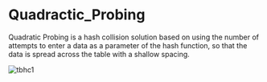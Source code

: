 # Quadractic_Probing

Quadratic Probing is a hash collision solution based on using the number of attempts to enter a data as a parameter of the hash function, so that the data is spread across the table with a shallow spacing.

![tbhc1](https://user-images.githubusercontent.com/115127639/209577648-b41df96a-6b60-4a36-b6a1-b42ee9b38a39.png)

